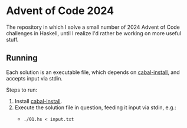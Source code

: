 # Advent of Code 2024

The repository in which I solve a small number of 2024 Advent of Code challenges in Haskell, until I realize I'd rather be working on more useful stuff.

## Running

Each solution is an executable file, which depends on [cabal-install](https://www.haskell.org/cabal/), and accepts input via stdin.

Steps to run:

1. Install [cabal-install](https://www.haskell.org/cabal/).
2. Execute the solution file in question, feeding it input via stdin, e.g.:
   * ```
     ./01.hs < input.txt
     ```

